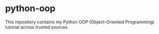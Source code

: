 # python-oop
This repository contains my Python OOP (Object-Oriented Programming) tutorial across trusted sources.
